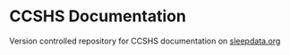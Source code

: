 CCSHS Documentation
===================

Version controlled repository for CCSHS documentation on [sleepdata.org](http://sleepdata.org/datasets/ccshs)

